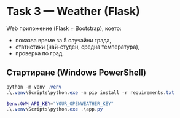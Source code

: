 # Task 3 — Weather (Flask)

Web приложение (Flask + Bootstrap), което:
- показва време за 5 случайни града,
- статистики (най-студен, средна температура),
- проверка по град.

## Стартиране (Windows PowerShell)
```powershell
python -m venv .venv
.\.venv\Scripts\python.exe -m pip install -r requirements.txt

$env:OWM_API_KEY="YOUR_OPENWEATHER_KEY"
.\.venv\Scripts\python.exe .\app.py
